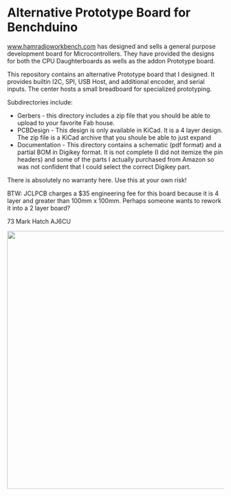 # Alternative Prototype Board for Benchduino
 
www.hamradioworkbench.com has designed and sells a general purpose development
board for Microcontrollers. They have provided the designs for both the CPU
Daughterboards as wells as the addon Prototype board.

This repository contains an alternative Prototype board that I designed. It provides 
builtin I2C, SPI, USB Host, and additional encoder, and serial inputs. The center
hosts a small breadboard for specialized prototyping.

Subdirectories include:
- Gerbers - this directory includes a zip file that you should be able to upload to
            your favorite Fab house.
- PCBDesign - This design is only available in  KiCad. It is a 4 layer design. The zip
            file is a KiCad archive that you shoule be able to just expand
- Documentation - This directory contains a schematic (pdf format) and a partial BOM 
            in Digikey format. It is not complete (I did not itemize the pin headers)
            and some of the parts I actually purchased from Amazon so was not confident
            that I could select the correct Digikey part.

There is absolutely no warranty here. Use this at your own risk!

BTW: JCLPCB charges a $35 engineering fee for this board because it is 4 layer and
greater than 100mm x 100mm. Perhaps someone wants to rework it into a 2 layer board?

73
Mark Hatch
AJ6CU

<img style='width: 600px' src="file://benchduino-protoboard-highlights"/>